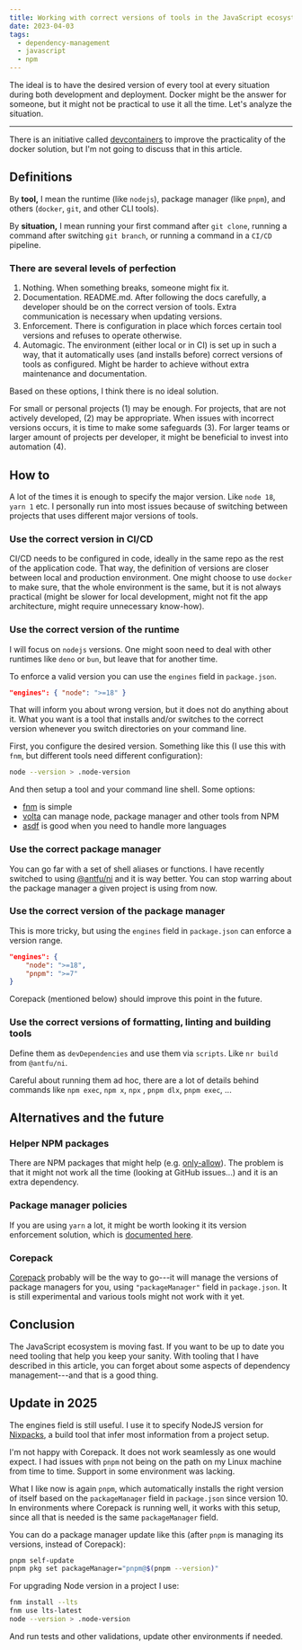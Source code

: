 ```yaml
---
title: Working with correct versions of tools in the JavaScript ecosystem
date: 2023-04-03
tags:
  - dependency-management
  - javascript
  - npm
---
```


The ideal is to have the desired version of every tool at every situation during both development and deployment. Docker might be the answer for someone, but it might not be practical to use it all the time. Let's analyze the situation.

---

There is an initiative called [devcontainers](https://containers.dev) to improve the practicality of the docker solution, but I'm not going to discuss that in this article.

## Definitions

By **tool,** I mean the runtime (like `nodejs`), package manager (like `pnpm`), and others (`docker`, `git`, and other CLI tools).

By **situation,** I mean running your first command after `git clone`, running a command after switching `git branch`, or running a command in a `CI/CD` pipeline.

### There are several levels of perfection

1. Nothing. When something breaks, someone might fix it.
2. Documentation. README.md. After following the docs carefully, a developer should be on the correct version of tools. Extra communication is necessary when updating versions.
3. Enforcement. There is configuration in place which forces certain tool versions and refuses to operate otherwise.
4. Automagic. The environment (either local or in CI) is set up in such a way, that it automatically uses (and installs before) correct versions of tools as configured. Might be harder to achieve without extra maintenance and documentation.

Based on these options, I think there is no ideal solution.

For small or personal projects (1) may be enough.
For projects, that are not actively developed, (2) may be appropriate.
When issues with incorrect versions occurs, it is time to make some safeguards (3).
For larger teams or larger amount of projects per developer, it might be beneficial to invest into automation (4).

## How to

A lot of the times it is enough to specify the major version. Like `node 18`, `yarn 1` etc. I personally run into most issues because of switching between projects that uses different major versions of tools.

### Use the correct version in CI/CD

CI/CD needs to be configured in code, ideally in the same repo as the rest of the application code. That way, the definition of versions are closer between local and production environment. One might choose to use `docker` to make sure, that the whole environment is the same, but it is not always practical (might be slower for local development, might not fit the app architecture, might require unnecessary know-how).

### Use the correct version of the runtime

I will focus on `nodejs` versions. One might soon need to deal with other runtimes like `deno` or `bun`, but leave that for another time.

To enforce a valid version you can use the `engines` field in `package.json`.

```json
"engines": { "node": ">=18" }
```

That will inform you about wrong version, but it does not do anything about it. What you want is a tool that installs and/or switches to the correct version whenever you switch directories on your command line.

First, you configure the desired version. Something like this (I use this with `fnm`, but different tools need different configuration):

```bash
node --version > .node-version
```

And then setup a tool and your command line shell. Some options:

- [fnm](https://github.com/Schniz/fnm) is simple
- [volta](https://docs.volta.sh/) can manage node, package manager and other tools from NPM
- [asdf](https://asdf-vm.com/) is good when you need to handle more languages

### Use the correct package manager

You can go far with a set of shell aliases or functions. I have recently switched to using [@antfu/ni](https://github.com/antfu/ni) and it is way better. You can stop warring about the package manager a given project is using from now.

### Use the correct version of the package manager

This is more tricky, but using the `engines` field in `package.json` can enforce a version range.

```json
"engines": {
	"node": ">=18",
	"pnpm": ">=7"
}
```

Corepack (mentioned below) should improve this point in the future.

### Use the correct versions of formatting, linting and building tools

Define them as `devDependencies` and use them via `scripts`. Like `nr build` from `@antfu/ni`.

Careful about running them ad hoc, there are a lot of details behind commands like `npm exec`, `npm x`, `npx` , `pnpm dlx`, `pnpm exec`, ...

## Alternatives and the future

### Helper NPM packages

There are NPM packages that might help (e.g. [only-allow](https://github.com/pnpm/only-allow)). The problem is that it might not work all the time (looking at GitHub issues...) and it is an extra dependency.

### Package manager policies

If you are using `yarn` a lot, it might be worth looking it its version enforcement solution, which is [documented here](https://classic.yarnpkg.com/en/docs/cli/policies/#toc-policies-set-version).

### Corepack

[Corepack](https://nodejs.org/api/corepack.html) probably will be the way to go---it will manage the versions of package managers for you, using `"packageManager"` field in `package.json`. It is still experimental and various tools might not work with it yet.

## Conclusion

The JavaScript ecosystem is moving fast. If you want to be up to date you need tooling that help you keep your sanity. With tooling that I have described in this article, you can forget about some aspects of dependency management---and that is a good thing.

## Update in 2025

The engines field is still useful. I use it to specify NodeJS version for [Nixpacks](https://nixpacks.com/docs/providers/node), a build tool that infer most information from a project setup.

I'm not happy with Corepack. It does not work seamlessly as one would expect. I
had issues with `pnpm` not being on the path on my Linux machine from time to
time. Support in some environment was lacking.

What I like now is again `pnpm`, which automatically installs the right version
of itself based on the `packageManager` field in `package.json` since version 10. In environments where Corepack is running well, it works with this setup, since
all that is needed is the same `packageManager` field.

You can do a package manager update like this (after `pnpm` is managing its
versions, instead of Corepack):

```bash
pnpm self-update
pnpm pkg set packageManager="pnpm@$(pnpm --version)"
```

For upgrading Node version in a project I use:

```bash
fnm install --lts
fnm use lts-latest
node --version > .node-version
```

And run tests and other validations, update other environments if needed.
